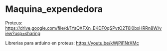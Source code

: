 # Maquina_expendedora
Proteus: 
  https://drive.google.com/file/d/1YsQXFXn_EKDF0qSPvtO2T6l0bxHRRn8W/view?usp=sharing

Librerias para arduino en proteus: 
  https://youtu.be/kWjPiFNrXMc
  

